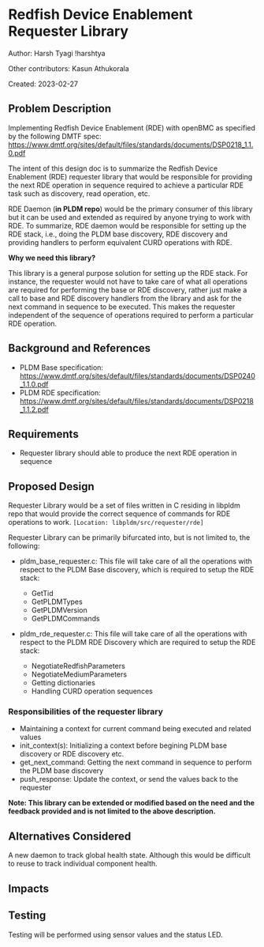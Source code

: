 # Redfish Device Enablement Requester Library

Author: Harsh Tyagi !harshtya

Other contributors: Kasun Athukorala

Created: 2023-02-27

## Problem Description

Implementing Redfish Device Enablement (RDE) with openBMC as specified by the
following DMTF spec:
https://www.dmtf.org/sites/default/files/standards/documents/DSP0218_1.1.0.pdf

The intent of this design doc is to summarize the Redfish Device Enablement
(RDE) requester library that would be responsible for providing the next RDE
operation in sequence required to achieve a particular RDE task such as
discovery, read operation, etc.

RDE Daemon (**in PLDM repo**) would be the primary consumer of this library but
it can be used and extended as required by anyone trying to work with RDE. To
summarize, RDE daemon would be responsible for setting up the RDE stack, i.e.,
doing the PLDM base discovery, RDE discovery and providing handlers to perform
equivalent CURD operations with RDE.

**Why we need this library?**

This library is a general purpose solution for setting up the RDE stack. For
instance, the requester would not have to take care of what all operations are
required for performing the base or RDE discovery, rather just make a call to
base and RDE discovery handlers from the library and ask for the next command in
sequence to be executed. This makes the requester independent of the sequence of
operations required to perform a particular RDE operation.

## Background and References

- PLDM Base specification:
  https://www.dmtf.org/sites/default/files/standards/documents/DSP0240_1.1.0.pdf
- PLDM RDE specification:
  https://www.dmtf.org/sites/default/files/standards/documents/DSP0218_1.1.2.pdf

## Requirements

- Requester library should able to produce the next RDE operation in sequence

## Proposed Design

Requester Library would be a set of files written in C residing in libpldm repo
that would provide the correct sequence of commands for RDE operations to work.
`[Location: libpldm/src/requester/rde]`

Requester Library can be primarily bifurcated into, but is not limited to, the
following:
* pldm_base_requester.c: This file will take care of all the operations with
  respect to the PLDM Base discovery, which is required to setup the RDE stack:
    * GetTid
    * GetPLDMTypes
    * GetPLDMVersion
    * GetPLDMCommands

* pldm_rde_requester.c:  This file will take care of all the operations with
  respect to the PLDM RDE Discovery which are required to setup the RDE stack:
    * NegotiateRedfishParameters
    * NegotiateMediumParameters
    * Getting dictionaries
    * Handling CURD operation sequences

### Responsibilities of the requester library
* Maintaining a context for current command being executed and related values
* init_context(s): Initializing a context before begining PLDM base discovery or
  RDE discovery etc.
* get_next_command: Getting the next command in sequence to perform the PLDM base
  discovery
* push_response: Update the context, or send the values back to the requester

**Note: This library can be extended or modified based on the need and the
feedback provided and is not limited to the above description.**

## Alternatives Considered

A new daemon to track global health state. Although this would be difficult to
reuse to track individual component health.

## Impacts

## Testing

Testing will be performed using sensor values and the status LED.
